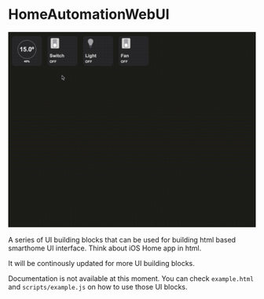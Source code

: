 # HomeAutomationWebUI

![Alt Text](README.gif)

A series of UI building blocks that can be used for building html based smarthome UI interface. Think about iOS Home app in html.

It will be continously updated for more UI building blocks.

Documentation is not available at this moment. You can check `example.html` and `scripts/example.js` on how to use those UI blocks.